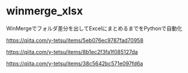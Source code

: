 # winmerge_xlsx
WinMergeでフォルダ差分を出してExcelにまとめるまでをPythonで自動化

https://qiita.com/y-tetsu/items/5eb076ec9787fad70958

https://qiita.com/y-tetsu/items/8b1ec2f3fa1f085127da

https://qiita.com/y-tetsu/items/38c5642bc571e097fd6a
